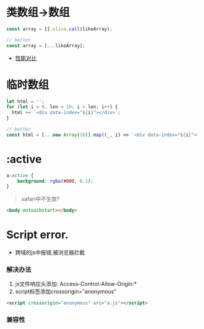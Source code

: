 # 类数组->数组

```js
const array = [].slice.call(likeArray);

// better
const array = [...likeArray];
```
- [性能对比](https://soneway.github.io/js/perf.html)

# 临时数组
```js
let html = '';
for (let i = 0, len = 10; i < len; i++) {
  html += `<div data-index="${i}"></div>`;
}

// better
const html = [...new Array(10)].map((_, i) => `<div data-index="${i}"></div>`).join('');
```

# :active
```scss
a:active {
    background: rgba(#000, 0.1);
}
```
> safari中不生效?
```html
<body ontouchstart></body>
```

# Script error.
- 跨域的js中报错,被浏览器拦截
### 解决办法
  1. js文件响应头添加: Access-Control-Allow-Origin:*
  1. script标签添加crossorigin="anonymous"
```html
<script crossorigin="anonymous" src="a.js"></script>
```
### 兼容性
